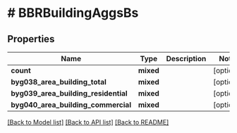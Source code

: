 # # BBRBuildingAggsBs

## Properties

Name | Type | Description | Notes
------------ | ------------- | ------------- | -------------
**count** | **mixed** |  | [optional]
**byg038_area_building_total** | **mixed** |  | [optional]
**byg039_area_building_residential** | **mixed** |  | [optional]
**byg040_area_building_commercial** | **mixed** |  | [optional]

[[Back to Model list]](../../README.md#models) [[Back to API list]](../../README.md#endpoints) [[Back to README]](../../README.md)
